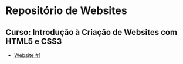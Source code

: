 # Repositório de Websites
## Curso: Introdução à Criação de Websites com HTML5 e CSS3

- [Website #1](https://impartial-wonderful-saguaro.glitch.me/)